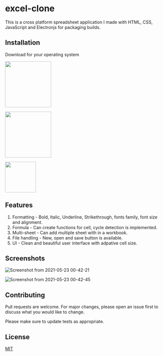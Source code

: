 # excel-clone

This is a cross platform spreadsheet application I made with HTML, CSS, JavaScript and Electronjs for packaging builds.

## Installation

Download for your operating system

<img src="https://user-images.githubusercontent.com/40262320/119237731-f3b3d880-bb5b-11eb-9349-4a2ebf50a6ee.png" width="150">

<a href="https://drive.google.com/drive/folders/1zxbZsI5DE1y14Fi3ouqAQ9dQvODFMdBb?usp=sharing" target="_blank"><img src="https://user-images.githubusercontent.com/40262320/119237840-9c623800-bb5c-11eb-8f99-271b0f78a44c.png" width="150"></a>

<a href="https://drive.google.com/drive/folders/18f81F2m4aDxcUgwGsneml0c_nQiGyskX?usp=sharing" target="_blank"><img src="https://user-images.githubusercontent.com/40262320/119237951-46da5b00-bb5d-11eb-812c-1d758421545d.png" width="100"></a>

## Features
1. Formatting - Bold, Italic, Underline, Strikethrough, fonts family, font size and alignment.
2. Formula - Can create functions for cell, cycle detection is implemented.
3. Multi-sheet - Can add multiple sheet with in a workbook.
4. File handling - New, open and save button is available.
5. UI - Clean and beautiful user interface with adpative cell size.

## Screenshots
![Screenshot from 2021-05-23 00-42-21](https://user-images.githubusercontent.com/40262320/119238401-d6810900-bb5f-11eb-8c35-b9c8d04de5b4.png)

![Screenshot from 2021-05-23 00-42-45](https://user-images.githubusercontent.com/40262320/119238419-e698e880-bb5f-11eb-8c1c-f13eef670690.png)


## Contributing
Pull requests are welcome. For major changes, please open an issue first to discuss what you would like to change.

Please make sure to update tests as appropriate.

## License
[MIT](https://choosealicense.com/licenses/mit/)
